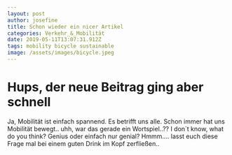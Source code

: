 ```yaml
---
layout: post
author: josefine
title: Schon wieder ein nicer Artikel
categories: Verkehr_&_Mobilität
date: 2019-05-11T13:07:31.912Z
tags: mobility bicycle sustainable
image: /assets/images/bicycle.jpeg
---
```

# Hups, der neue Beitrag ging aber schnell

Ja, Mobilität ist einfach spannend. Es betrifft uns alle. Schon immer hat uns Mobilität bewegt.. uhh, war das gerade ein Wortspiel..?? I don`t know, what do you think? Genius oder einfach nur genial? Hmmm.... lasst euch diese Frage mal bei einem guten Drink im Kopf zerfließen..
